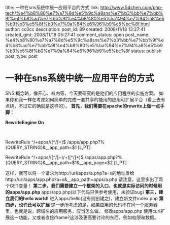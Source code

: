 title: 一种在sns系统中统一应用平台的方式
link: http://www.54chen.com/php-tech/%e4%b8%80%e7%a7%8d%e5%9c%a8sns%e7%b3%bb%e7%bb%9f%e4%b8%ad%e7%bb%9f%e4%b8%80%e5%ba%94%e7%94%a8%e5%b9%b3%e5%8f%b0%e7%9a%84%e6%96%b9%e5%bc%8f.html
author: cc0cc
description: 
post_id: 89
created: 2008/11/18 13:27:41
created_gmt: 2008/11/18 05:27:41
comment_status: open
post_name: %e4%b8%80%e7%a7%8d%e5%9c%a8sns%e7%b3%bb%e7%bb%9f%e4%b8%ad%e7%bb%9f%e4%b8%80%e5%ba%94%e7%94%a8%e5%b9%b3%e5%8f%b0%e7%9a%84%e6%96%b9%e5%bc%8f
status: publish
post_type: post

# 一种在sns系统中统一应用平台的方式

SNS:概念略，像开心、校内等，今天要研究的是他们的应用程序的实施方案。 如果你和我一样在考虑如何简单的完成一套共享的能用的应用可扩展平台（看上去有点绕，不过它的确就是这样的）。 **首先，我们需要在apache的rewrite上做一点手脚：**

**RewriteEngine On**

 

RewriteRule ^/+apps/([^/]+)$ /apps/app.php?%{QUERY_STRING}&__app_path=$1 [L,PT]

RewriteRule ^/+apps/([^/]+)/+([^/]*)$ /apps/app.php?%{QUERY_STRING}&__app_path=$1&__app_page=$2 [L,PT]

这样，就可以将一个请求为http://url/apps/a.php?a=x的地址发给http://url/apps/app.php?a=x&__app_path=apps/a.php 请注意，这里多出了两个GET变量！ **第二步，我们需要建立一个框架的入口，也就是实际访问的时候用的apps/app.php** apps/app.php(以下代码只供参考使用，未验证bug) <?php $__app_path = trim($_GET('__app_path')); $__app_page = trim($_GET('__app_page')); /* * 此处可添加一个CONFIG */ if(!$__app_page)  $__app_page = "index.php";  $file_path = "./".$__app_path."/".$__app_page; include($file_path); ?> **第三，建立我们的hello world!** 进入apps/hello(没有则创建之)，建立新文件index.php <?php echo 'hello world!'; ?> **第四步，也许还可以扩展** 这一步所考虑的是，如果应用的代码不在同一个服务器里，也就是说，跨域名的应用服务，应当怎么做。 修改apps/app.php 使用curl扩展这一功能，又或者直接iframe?这涉及更高要讨论的东西，例如权限和数据。